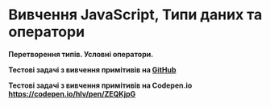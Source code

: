 # Вивчення JavaScript, Типи даних та оператори
**Перетворення типів. Условні оператори.**

**Тестові задачі з вивчення примітивів на [GitHub](https://alexhlv.github.io/PrimitivesJS/)**

**Тестові задачі з вивчення примітивів на Сodepen.io https://codepen.io/hlv/pen/ZEQKjpG**
